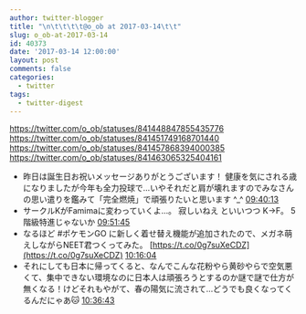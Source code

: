 ```yaml
---
author: twitter-blogger
title: "\n\t\t\t\t@o_ob at 2017-03-14\t\t"
slug: o_ob-at-2017-03-14
id: 40373
date: '2017-03-14 12:00:00'
layout: post
comments: false
categories:
  - twitter
tags:
  - twitter-digest
---
```


https://twitter.com/o_ob/statuses/841448847855435776 https://twitter.com/o_ob/statuses/841451749168701440 https://twitter.com/o_ob/statuses/841457868394000385 https://twitter.com/o_ob/statuses/841463065325404161  

*   昨日は誕生日お祝いメッセージありがとうございます！ 健康を気にされる歳になりましたが今年も全力投球で...いやそれだと肩が壊れますのでみなさんの思い遣りを鑑みて「完全燃焼」で頑張りたいと思います ^_^ [09:40:13](https://twitter.com/o_ob/statuses/841448847855435776)
*   サークルKがFamimaに変わっていくよ...。 寂しいねえ といいつつ K→F。 5階級特進じゃないか [09:51:45](https://twitter.com/o_ob/statuses/841451749168701440)
*   なるほど #ポケモンGO に新しく着せ替え機能が追加されたので、メガネ萌えしながらNEET君つくってみた。 [https://t.co/0g7suXeCDZ](https://t.co/0g7suXeCDZ) [10:16:04](https://twitter.com/o_ob/statuses/841457868394000385)
*   それにしても日本に帰ってくると、なんでこんな花粉やら黄砂やらで空気悪くて、集中できない環境なのに日本人は頑張ろうとするのか謎で謎で仕方が無くなる！けどそれもやがて、春の陽気に流されて…どうでも良くなってくるんだにゃあ🐱 [10:36:43](https://twitter.com/o_ob/statuses/841463065325404161)